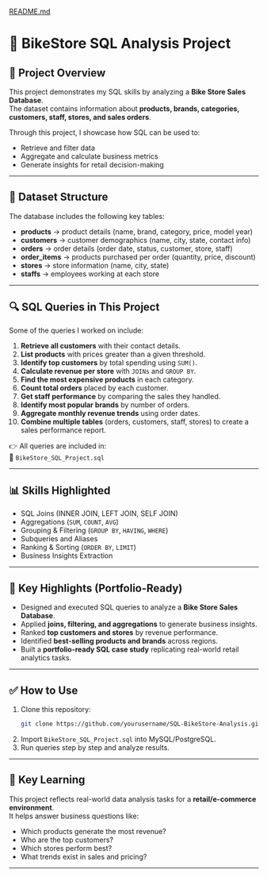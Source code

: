 [README.md](https://github.com/user-attachments/files/22028594/README.md)
# 🚴 BikeStore SQL Analysis Project  

## 📌 Project Overview  
This project demonstrates my SQL skills by analyzing a **Bike Store Sales Database**.  
The dataset contains information about **products, brands, categories, customers, staff, stores, and sales orders**.  

Through this project, I showcase how SQL can be used to:  
- Retrieve and filter data  
- Aggregate and calculate business metrics  
- Generate insights for retail decision-making  

---

## 📂 Dataset Structure  
The database includes the following key tables:  

- **products** → product details (name, brand, category, price, model year)  
- **customers** → customer demographics (name, city, state, contact info)  
- **orders** → order details (order date, status, customer, store, staff)  
- **order_items** → products purchased per order (quantity, price, discount)  
- **stores** → store information (name, city, state)  
- **staffs** → employees working at each store  

---

## 🔍 SQL Queries in This Project  
Some of the queries I worked on include:  

1. **Retrieve all customers** with their contact details.  
2. **List products** with prices greater than a given threshold.  
3. **Identify top customers** by total spending using `SUM()`.  
4. **Calculate revenue per store** with `JOINs` and `GROUP BY`.  
5. **Find the most expensive products** in each category.  
6. **Count total orders** placed by each customer.  
7. **Get staff performance** by comparing the sales they handled.  
8. **Identify most popular brands** by number of orders.  
9. **Aggregate monthly revenue trends** using order dates.  
10. **Combine multiple tables** (orders, customers, staff, stores) to create a sales performance report.  

👉 All queries are included in:  
📄 `BikeStore_SQL_Project.sql`

---

## 📊 Skills Highlighted  
- SQL Joins (INNER JOIN, LEFT JOIN, SELF JOIN)  
- Aggregations (`SUM`, `COUNT`, `AVG`)  
- Grouping & Filtering (`GROUP BY`, `HAVING`, `WHERE`)  
- Subqueries and Aliases  
- Ranking & Sorting (`ORDER BY`, `LIMIT`)  
- Business Insights Extraction  

---

## 🚀 Key Highlights (Portfolio-Ready)  
- Designed and executed SQL queries to analyze a **Bike Store Sales Database**.  
- Applied **joins, filtering, and aggregations** to generate business insights.  
- Ranked **top customers and stores** by revenue performance.  
- Identified **best-selling products and brands** across regions.  
- Built a **portfolio-ready SQL case study** replicating real-world retail analytics tasks.  

---

## ✅ How to Use  
1. Clone this repository:  
   ```bash
   git clone https://github.com/yourusername/SQL-BikeStore-Analysis.git
   ```
2. Import `BikeStore_SQL_Project.sql` into MySQL/PostgreSQL.  
3. Run queries step by step and analyze results.  

---

## 🎯 Key Learning  
This project reflects real-world data analysis tasks for a **retail/e-commerce environment**.  
It helps answer business questions like:  
- Which products generate the most revenue?  
- Who are the top customers?  
- Which stores perform best?  
- What trends exist in sales and pricing?  

---

